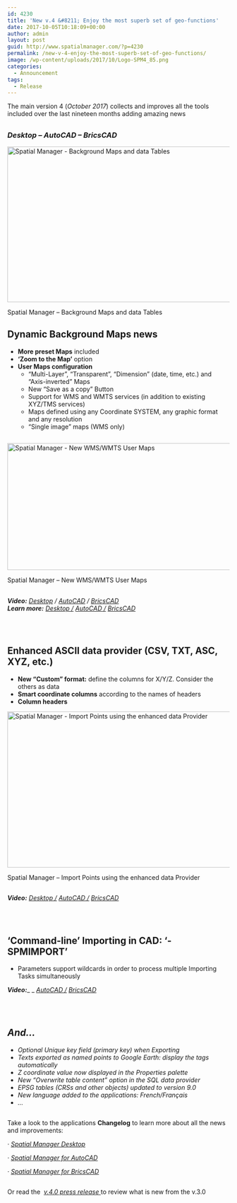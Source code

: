 ```yaml
---
id: 4230
title: 'New v.4 &#8211; Enjoy the most superb set of geo-functions'
date: 2017-10-05T10:18:09+00:00
author: admin
layout: post
guid: http://www.spatialmanager.com/?p=4230
permalink: /new-v-4-enjoy-the-most-superb-set-of-geo-functions/
image: /wp-content/uploads/2017/10/Logo-SPM4_85.png
categories:
  - Announcement
tags:
  - Release
---
```

The main version 4 (_October 2017_) collects and improves all the tools included over the last nineteen months adding amazing news

## 

<h3>
  <em>Desktop &#8211; AutoCAD &#8211; BricsCAD</em>
</h3>

<!--more-->

<div>
  <a href="http://www.spatialmanager.com/wp-content/uploads/2017/10/SPM_New_Preset_BGMaps__Tables_V4.png" target="_blank" rel="nofollow"><img src="http://www.spatialmanager.com/wp-content/uploads/2017/10/SPM_New_Preset_BGMaps__Tables_V4-1024x576.png" alt="Spatial Manager - Background Maps and data Tables" width="625" height="352" srcset="http://www.spatialmanager.com/wp-content/uploads/2017/10/SPM_New_Preset_BGMaps__Tables_V4-1024x576.png 1024w, http://www.spatialmanager.com/wp-content/uploads/2017/10/SPM_New_Preset_BGMaps__Tables_V4-300x169.png 300w, http://www.spatialmanager.com/wp-content/uploads/2017/10/SPM_New_Preset_BGMaps__Tables_V4-768x432.png 768w, http://www.spatialmanager.com/wp-content/uploads/2017/10/SPM_New_Preset_BGMaps__Tables_V4-624x351.png 624w, http://www.spatialmanager.com/wp-content/uploads/2017/10/SPM_New_Preset_BGMaps__Tables_V4.png 1280w" sizes="(max-width: 625px) 100vw, 625px" /></a>
  
  <p>
    Spatial Manager &#8211; Background Maps and data Tables
  </p>
</div>

## <span>Dynamic Background Maps news</span>

  * **More preset Maps** included
  * **&#8216;Zoom to the Map&#8217;** option
  * **User Maps configuration** 
      * &#8220;Multi-Layer&#8221;, &#8220;Transparent&#8221;, &#8220;Dimension&#8221; (date, time, etc.) and &#8220;Axis-inverted&#8221; Maps
      * New &#8220;Save as a copy&#8221; Button
      * Support for WMS and WMTS services (in addition to existing XYZ/TMS services)
      * Maps defined using any Coordinate SYSTEM, any graphic format and any resolution
      * &#8220;Single image&#8221; maps (WMS only)

## 

<div>
  <a href="http://www.spatialmanager.com/wp-content/uploads/2017/10/SPM_New_WMS-WMTS_User_BGMaps_V4.png" target="_blank" rel="nofollow"><img src="http://www.spatialmanager.com/wp-content/uploads/2017/10/SPM_New_WMS-WMTS_User_BGMaps_V4-300x138.png" alt="Spatial Manager - New WMS/WMTS User Maps" width="625" height="287" srcset="http://www.spatialmanager.com/wp-content/uploads/2017/10/SPM_New_WMS-WMTS_User_BGMaps_V4-300x138.png 300w, http://www.spatialmanager.com/wp-content/uploads/2017/10/SPM_New_WMS-WMTS_User_BGMaps_V4-768x352.png 768w, http://www.spatialmanager.com/wp-content/uploads/2017/10/SPM_New_WMS-WMTS_User_BGMaps_V4-624x286.png 624w, http://www.spatialmanager.com/wp-content/uploads/2017/10/SPM_New_WMS-WMTS_User_BGMaps_V4.png 977w" sizes="(max-width: 625px) 100vw, 625px" /></a>
  
  <p>
    Spatial Manager &#8211; New WMS/WMTS User Maps
  </p>
</div>

## 

**_Video:_** <a href="https://youtu.be/zmH8Cdi5DPk?rel=0" target="_blank" rel="nofollow"><em>Desktop</em></a> _/_ <a href="https://youtu.be/jlBf9xs-GyE?rel=0" target="_blank" rel="nofollow"><em>AutoCAD</em></a> _/_ <a href="https://youtu.be/vo6UEi_r7Cs?rel=0" target="_blank" rel="nofollow"><em>BricsCAD<br /> </em></a>**_Learn more:_** <a href="http://wiki.spatialmanager.com/index.php/Spatial_Manager_Desktop%E2%84%A2_-_FAQs:_Background_Maps#Can_I_configure_my_own_Web_Map_Services.3F" target="_blank" rel="nofollow"><em>Desktop /</em></a> <a href="http://wiki.spatialmanager.com/index.php/Spatial_Manager%E2%84%A2_for_AutoCAD_-_FAQs:_Background_Maps_(%22Standard%22_and_%22Professional%22_editions_only)#Can_I_configure_my_own_Web_Map_Services.3F" target="_blank" rel="nofollow"><em>AutoCAD /</em></a> <a href="http://wiki.spatialmanager.com/index.php/Spatial_Manager%E2%84%A2_for_BricsCAD_-_FAQs:_Background_Maps_(%22Standard%22_and_%22Professional%22_editions_only)#Can_I_configure_my_own_Web_Map_Services.3F" target="_blank" rel="nofollow"><em>BricsCAD</em></a>

## 

&nbsp;

## <span><strong>Enhanced ASCII data provider</strong> (CSV, TXT, ASC, XYZ, etc.)</span>

  * **New &#8220;Custom&#8221; format:** define the columns for X/Y/Z. Consider the others as data
  * **Smart coordinate columns** according to the names of headers
  * **Column headers**

<div>
  <a href="http://www.spatialmanager.com/wp-content/uploads/2017/10/SPM_New_ASCII_Data_Provider_V4.png" target="_blank" rel="nofollow"><img src="http://www.spatialmanager.com/wp-content/uploads/2017/10/SPM_New_ASCII_Data_Provider_V4-1024x579.png" alt="Spatial Manager - Import Points using the enhanced data Provider" width="625" height="353" srcset="http://www.spatialmanager.com/wp-content/uploads/2017/10/SPM_New_ASCII_Data_Provider_V4-1024x579.png 1024w, http://www.spatialmanager.com/wp-content/uploads/2017/10/SPM_New_ASCII_Data_Provider_V4-300x170.png 300w, http://www.spatialmanager.com/wp-content/uploads/2017/10/SPM_New_ASCII_Data_Provider_V4-768x434.png 768w, http://www.spatialmanager.com/wp-content/uploads/2017/10/SPM_New_ASCII_Data_Provider_V4-624x353.png 624w, http://www.spatialmanager.com/wp-content/uploads/2017/10/SPM_New_ASCII_Data_Provider_V4.png 1167w" sizes="(max-width: 625px) 100vw, 625px" /></a>
  
  <p>
    Spatial Manager &#8211; Import Points using the enhanced data Provider
  </p>
</div>

## 

**_Video:_** <a href="https://youtu.be/EJG26apAFM4?rel=0" target="_blank" rel="nofollow"><em>Desktop /</em></a> <a href="https://youtu.be/IIYQLKIuuj0?rel=0" target="_blank" rel="nofollow"><em>AutoCAD /</em></a> <a href="https://youtu.be/G-y0Reu6sWs?rel=0" target="_blank" rel="nofollow"><em>BricsCAD</em></a>

## 

&nbsp;

## <span><strong>&#8216;Command-line&#8217; Importing in CAD</strong>: &#8216;<strong>-SPMIMPORT&#8217;</strong></span>

  * Parameters support wildcards in order to process multiple Importing Tasks simultaneously

**_Video:_**_ _ <a href="https://youtu.be/8K-MGjy7sAg?rel=0" target="_blank" rel="nofollow"><em>AutoCAD /</em></a> <a href="https://youtu.be/oS-UyRPMzQ8?rel=0" target="_blank" rel="nofollow"><em>BricsCAD</em></a>

## 

&nbsp;

## <span><em><strong>And&#8230;</strong></em></span>

  * _Optional Unique key field (primary key) when Exporting_
  * _Texts exported as named points to Google Earth: display the tags automatically_
  * _Z coordinate value now displayed in the Properties palette_
  * _New &#8220;Overwrite table content&#8221; option in the SQL data provider_
  * _EPSG tables (CRSs and other objects) updated to version 9.0_
  * _New language added to the applications: French/Français_
  *  _&#8230;_

## 

Take a look to the applications **Changelog** to learn more about all the news and improvements:

_· <a href="http://wiki.spatialmanager.com/index.php/Spatial_Manager_Desktop%E2%84%A2_Changelog" target="_blank" rel="nofollow">Spatial Manager Desktop</a>_
  
 _· <a href="http://wiki.spatialmanager.com/index.php/Spatial_Manager%E2%84%A2_for_AutoCAD_Changelog" target="_blank" rel="nofollow">Spatial Manager for AutoCAD</a>_
  
 _· <a href="http://wiki.spatialmanager.com/index.php/Spatial_Manager%E2%84%A2_for_BricsCAD_Changelog" target="_blank" rel="nofollow">Spatial Manager for BricsCAD</a>_

## 

Or read the  <a href="http://www.spatialmanager.com/SpatialManagerDownload/press/Spatial%20Manager%20V4%20-%20New%20main%20release%20-%20OCT%2017.pdf" target="_blank" rel="nofollow"><em>v.4.0 press release </em></a>to review what is new from the v.3.0